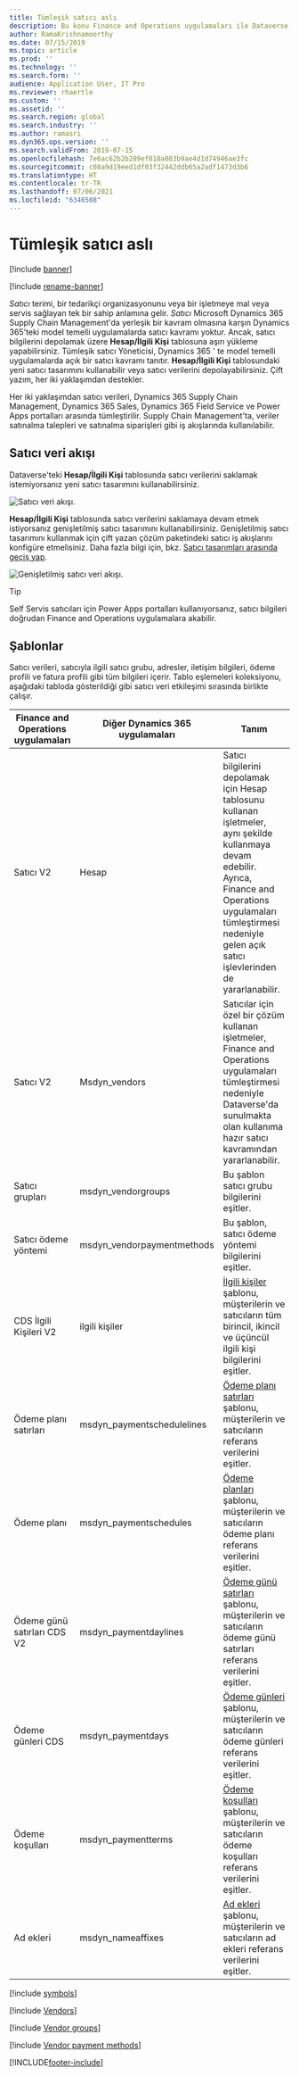 ```yaml
---
title: Tümleşik satıcı aslı
description: Bu konu Finance and Operations uygulamaları ile Dataverse arasında satıcı verileri tümleştirmesini açıklar.
author: RamaKrishnamoorthy
ms.date: 07/15/2019
ms.topic: article
ms.prod: ''
ms.technology: ''
ms.search.form: ''
audience: Application User, IT Pro
ms.reviewer: rhaertle
ms.custom: ''
ms.assetid: ''
ms.search.region: global
ms.search.industry: ''
ms.author: ramasri
ms.dyn365.ops.version: ''
ms.search.validFrom: 2019-07-15
ms.openlocfilehash: 7e6ac62b2b289ef818a083b9ae4d1d74946ae3fc
ms.sourcegitcommit: c08a9d19eed1df03f32442ddb65a2adf1473d3b6
ms.translationtype: HT
ms.contentlocale: tr-TR
ms.lasthandoff: 07/06/2021
ms.locfileid: "6346508"
---
```

# <a name="integrated-vendor-master"></a>Tümleşik satıcı aslı

[!include [banner](../../includes/banner.md)]

[!include [rename-banner](~/includes/cc-data-platform-banner.md)]



*Satıcı* terimi, bir tedarikçi organizasyonunu veya bir işletmeye mal veya servis sağlayan tek bir sahip anlamına gelir. *Satıcı* Microsoft Dynamics 365 Supply Chain Management'da yerleşik bir kavram olmasına karşın Dynamics 365'teki model temelli uygulamalarda satıcı kavramı yoktur. Ancak, satıcı bilgilerini depolamak üzere **Hesap/İlgili Kişi** tablosuna aşırı yükleme yapabilirsiniz. Tümleşik satıcı Yöneticisi, Dynamics 365 ' te model temelli uygulamalarda açık bir satıcı kavramı tanıtır. **Hesap/İlgili Kişi** tablosundaki yeni satıcı tasarımını kullanabilir veya satıcı verilerini depolayabilirsiniz. Çift yazım, her iki yaklaşımdan destekler.

Her iki yaklaşımdan satıcı verileri, Dynamics 365 Supply Chain Management, Dynamics 365 Sales, Dynamics 365 Field Service ve Power Apps portalları arasında tümleştirilir. Supply Chain Management'ta, veriler satınalma talepleri ve satınalma siparişleri gibi iş akışlarında kullanılabilir.

## <a name="vendor-data-flow"></a>Satıcı veri akışı

Dataverse'teki **Hesap/İlgili Kişi** tablosunda satıcı verilerini saklamak istemiyorsanız yeni satıcı tasarımını kullanabilirsiniz.

![Satıcı veri akışı.](media/dual-write-vendor-data-flow.png)

**Hesap/İlgili Kişi** tablosunda satıcı verilerini saklamaya devam etmek istiyorsanız genişletilmiş satıcı tasarımını kullanabilirsiniz. Genişletilmiş satıcı tasarımını kullanmak için çift yazan çözüm paketindeki satıcı iş akışlarını konfigüre etmelisiniz. Daha fazla bilgi için, bkz. [Satıcı tasarımları arasında geçiş yap](vendor-switch.md).

![Genişletilmiş satıcı veri akışı.](media/dual-write-vendor-detail.jpg)

> [!TIP]
> Self Servis satıcıları için Power Apps portalları kullanıyorsanız, satıcı bilgileri doğrudan Finance and Operations uygulamalara akabilir.

## <a name="templates"></a>Şablonlar

Satıcı verileri, satıcıyla ilgili satıcı grubu, adresler, iletişim bilgileri, ödeme profili ve fatura profili gibi tüm bilgileri içerir. Tablo eşlemeleri koleksiyonu, aşağıdaki tabloda gösterildiği gibi satıcı veri etkileşimi sırasında birlikte çalışır.

Finance and Operations uygulamaları | Diğer Dynamics 365 uygulamaları     | Tanım
----------------------------|-----------------------------|------------
Satıcı V2                   | Hesap                     | Satıcı bilgilerini depolamak için Hesap tablosunu kullanan işletmeler, aynı şekilde kullanmaya devam edebilir. Ayrıca, Finance and Operations uygulamaları tümleştirmesi nedeniyle gelen açık satıcı işlevlerinden de yararlanabilir.
Satıcı V2                   | Msdyn\_vendors              | Satıcılar için özel bir çözüm kullanan işletmeler, Finance and Operations uygulamaları tümleştirmesi nedeniyle Dataverse'da sunulmakta olan kullanıma hazır satıcı kavramından yararlanabilir. 
Satıcı grupları               | msdyn\_vendorgroups         | Bu şablon satıcı grubu bilgilerini eşitler.
Satıcı ödeme yöntemi       | msdyn\_vendorpaymentmethods | Bu şablon, satıcı ödeme yöntemi bilgilerini eşitler.
CDS İlgili Kişileri V2             | ilgili kişiler                    | [İlgili kişiler](customer-mapping.md#cds-contacts-v2-to-contacts) şablonu, müşterilerin ve satıcıların tüm birincil, ikincil ve üçüncül ilgili kişi bilgilerini eşitler.
Ödeme planı satırları      | msdyn\_paymentschedulelines | [Ödeme planı satırları](customer-mapping.md#payment-schedule-lines-to-msdyn_paymentschedulelines) şablonu, müşterilerin ve satıcıların referans verilerini eşitler.
Ödeme planı            | msdyn\_paymentschedules     | [Ödeme planları](customer-mapping.md#payment-schedule-to-msdyn_paymentschedules) şablonu, müşterilerin ve satıcıların ödeme planı referans verilerini eşitler.
Ödeme günü satırları CDS V2    | msdyn\_paymentdaylines      | [Ödeme günü satırları](customer-mapping.md#payment-day-lines-cds-v2-to-msdyn_paymentdaylines) şablonu, müşterilerin ve satıcıların ödeme günü satırları referans verilerini eşitler.
Ödeme günleri CDS            | msdyn\_paymentdays          | [Ödeme günleri](customer-mapping.md#payment-days-cds-to-msdyn_paymentdays) şablonu, müşterilerin ve satıcıların ödeme günleri referans verilerini eşitler.
Ödeme koşulları            | msdyn\_paymentterms         | [Ödeme koşulları](customer-mapping.md#terms-of-payment-to-msdyn_paymentterms) şablonu, müşterilerin ve satıcıların ödeme koşulları referans verilerini eşitler.
Ad ekleri                | msdyn\_nameaffixes          | [Ad ekleri](customer-mapping.md#name-affixes-to-msdyn_nameaffixes) şablonu, müşterilerin ve satıcıların ad ekleri referans verilerini eşitler.

[!include [symbols](../../includes/dual-write-symbols.md)]

[!include [Vendors](includes/VendorsV2-msdyn-vendors.md)]

[!include [Vendor groups](includes/VendVendorGroup-msdyn-vendorgroups.md)]

[!include [Vendor payment methods](includes/VendorPaymentMethod-msdyn-vendorpaymentmethods.md)]


[!INCLUDE[footer-include](../../../../includes/footer-banner.md)]